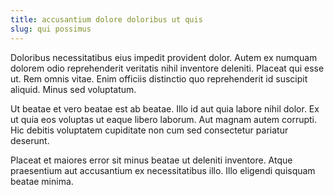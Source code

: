 ```yaml
---
title: accusantium dolore doloribus ut quis
slug: qui possimus
---
```


Doloribus necessitatibus eius impedit provident dolor. Autem ex numquam dolorem odio reprehenderit veritatis nihil inventore deleniti. Placeat qui esse ut. Rem omnis vitae. Enim officiis distinctio quo reprehenderit id suscipit aliquid. Minus sed voluptatum.

Ut beatae et vero beatae est ab beatae. Illo id aut quia labore nihil dolor. Ex ut quia eos voluptas ut eaque libero laborum. Aut magnam autem corrupti. Hic debitis voluptatem cupiditate non cum sed consectetur pariatur deserunt.

Placeat et maiores error sit minus beatae ut deleniti inventore. Atque praesentium aut accusantium ex necessitatibus illo. Illo eligendi quisquam beatae minima.
